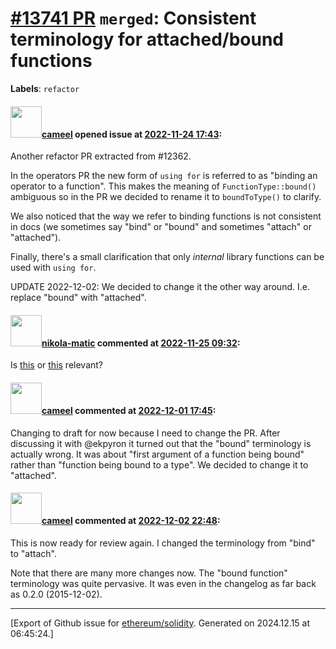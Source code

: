 # [\#13741 PR](https://github.com/ethereum/solidity/pull/13741) `merged`: Consistent terminology for attached/bound functions
**Labels**: `refactor`


#### <img src="https://avatars.githubusercontent.com/u/137030?v=4" width="50">[cameel](https://github.com/cameel) opened issue at [2022-11-24 17:43](https://github.com/ethereum/solidity/pull/13741):

Another refactor PR extracted from #12362.

In the operators PR the new form of `using for` is referred to as "binding an operator to a function". This makes the meaning of `FunctionType::bound()` ambiguous so in the PR we decided to rename it to `boundToType()` to clarify.

We also noticed that the way we refer to binding functions is not consistent in docs (we sometimes say "bind" or "bound" and sometimes "attach" or "attached").

Finally, there's a small clarification that only *internal* library functions can be used with `using for`.

UPDATE 2022-12-02: We decided to change it the other way around. I.e. replace "bound" with "attached".

#### <img src="https://avatars.githubusercontent.com/u/4415530?u=dc3db70e8fbd03f92ca81ee173d57774ce61084d&v=4" width="50">[nikola-matic](https://github.com/nikola-matic) commented at [2022-11-25 09:32](https://github.com/ethereum/solidity/pull/13741#issuecomment-1327210307):

Is [this](https://github.com/ethereum/solidity/blob/develop/libsolidity/analysis/SyntaxChecker.cpp#L418) or [this](https://github.com/ethereum/solidity/blob/develop/libsolidity/analysis/DeclarationTypeChecker.cpp#L488) relevant?

#### <img src="https://avatars.githubusercontent.com/u/137030?v=4" width="50">[cameel](https://github.com/cameel) commented at [2022-12-01 17:45](https://github.com/ethereum/solidity/pull/13741#issuecomment-1334129402):

Changing to draft for now because I need to change the PR. After discussing it with @ekpyron it turned out that the "bound" terminology is actually wrong. It was about "first argument of a function being bound" rather than "function being bound to a type". We decided to change it to "attached".

#### <img src="https://avatars.githubusercontent.com/u/137030?v=4" width="50">[cameel](https://github.com/cameel) commented at [2022-12-02 22:48](https://github.com/ethereum/solidity/pull/13741#issuecomment-1335936533):

This is now ready for review again. I changed the terminology from "bind" to "attach".

Note that there are many more changes now. The "bound function" terminology was quite pervasive. It was even in the changelog as far back as 0.2.0 (2015-12-02).


-------------------------------------------------------------------------------



[Export of Github issue for [ethereum/solidity](https://github.com/ethereum/solidity). Generated on 2024.12.15 at 06:45:24.]
